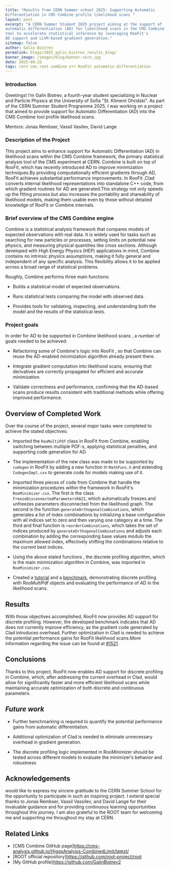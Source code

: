 ```yaml
---
title: "Results from CERN Summer school 2025: Supporting Automatic 
Differentiation in CMS Combine profile likelihood scans "
layout: post
excerpt: "A CERN Summer Student 2025 project aiming at the support of 
automatic differentiation (AD) for likelihood scans in the CMS Combine 
tool to accelerate statistical inference by leveraging RooFit's 
AD support and LLVM-based gradient generation."
sitemap: false
author: Galin Bistrev
permalink: blogs/2025_galin_bistrev_results_blog/
banner_image: /images/blog/banner-cern.jpg
date: 2025-09-25
tags: cern cms root combine c++ RooFit automatic-differentiation	
---
```


### **Introduction**
Greetings! I’m Galin Bistrev, a fourth-year student specializing in Nuclear 
and Particle Physics at the University of Sofia "St. Kliment Ohridski".
As part of the CERN Summer Student Programme 2025, I was working on a project 
that aimed to provide support for Automatic Differentiation (AD) 
into  the CMS Combine tool profile likelihood scans.


Mentors: Jonas Rembser, Vassil Vasilev, David Lange

### **Description of the Project**

This project aims to enhance support for Automatic Differentiation (AD) 
in likelihood scans within the CMS Combine framework, the primary 
statistical analysis tool of the CMS experiment at CERN. 
Combine is built on top of RooFit, which has recently introduced AD to 
improve minimization techniques.By providing computationally efficient
gradients through AD, RooFit achieves substantial performance 
improvements. In RooFit ,Clad converts internal likelihood representations 
into standalone C++ code, from which gradient routines for AD 
are generated.This strategy not only speeds up the fitting process but 
also increases the portability and shareability of likelihood models, 
making them usable even by those without detailed knowledge 
of RooFit or Combine internals.



### **Brief overview of the CMS Combine engine**
Combine is a statistical analysis framework that compares models 
of expected observations with real data. It is widely used for tasks 
such as searching for new particles or processes, setting limits on 
potential new physics, and measuring physical quantities like cross sections. 
Although developed with High Energy Physics (HEP) applications in mind, 
Combine contains no intrinsic physics assumptions, making it fully general
and independent of any specific analysis. This flexibility allows it 
to be applied across a broad range of statistical problems.

Roughly, Combine performs three main functions:

- Builds a statistical model of expected observations.

- Runs statistical tests comparing the model with observed data.

- Provides tools for validating, inspecting, and understanding both the 
model and the results of the statistical tests.

### Project goals

In order for AD to be supported in Combine likelihood scans , 
a number of goals needed to be achieved:

- Refactoring some of Combine's logic into RooFit , so that Combine can 
  reuse the AD-enabled minimization algorithm already present there. 

- Integrate gradient computation into likelihood scans, ensuring that 
  derivatives are correctly propagated for efficient and accurate minimization.
  
- Validate correctness and performance, confirming that the AD-based scans 
  produce results consistent with traditional
  methods while offering improved performance.

## **Overview of Completed Work**
Over the course of the project, several major tasks were completed to 
achieve the stated objectives:

- Imported the `RooMultiPdf` class in RooFit from Combine, enabling 
  switching between multiple PDF-s, applying statistical penalties, and 
  supporting code generation for AD. 

- The implementation of the new class was made to be supported by `codegen`
  in RooFit by adding a new function in `MathFunc.h` and  extending 
  `CodegenImpl.cxx` to generate code for models making use of it.  

- Imported three pieces of code from Combine that handle the minimization 
  procedures within the framework in RooFit's `RooMinimizer.cxx`. 
  The first is the class `FreezeDisconnectedParametersRAII`,
  which automatically freezes and unfreezes parameters disconnected from 
  the likelihood graph. The second is the function `generateOrthogonalCombinations`, 
  which generates a list of index combinations by initializing a base configuration 
  with all indices set to zero and then varying one category at a time. 
  The third and final function is `reorderCombinations`, which takes the 
  set of indices produced by `generateOrthogonalCombinations` and adjusts 
  each combination by adding the corresponding base values modulo the 
  maximum allowed index, effectively shifting the combinations relative 
  to the current best indices.
 
- Using the above stated functions , the discrete profiling algorithm, 
  which is the main minimization algorithm in Combine, was imported in
  `RooMinimizer.cxx`.
  
- Created a [tutorial](https://root.cern/doc/master/rf619__discrete__profiling_8py.html) 
  and a [benchmark](https://github.com/vgvassilev/clad/issues/1521), 
  demonstrating discrete profiling with RooMultiPdf objects and evaluating 
  the performance of AD in the likelihood scans.  

## **Results**
With those objectives accomplished, RooFit now provides AD support for discrete profiling.
However, the developed benchmark indicates that AD does not currently 
improve efficiency, as the gradient code generated by Clad introduces overhead. 
Further optimization in Clad is needed to achieve the potential performance 
gains for RooFit likelihood scans.More information regarding the issue can be
found at [#1521](https://github.com/vgvassilev/clad/issues/1521).

## **Conclusions**
Thanks to this project, RooFit now enables AD support for discrete profiling in Combine, 
which, after addressing the current overhead in Clad, would allow for 
significantly faster and more efficient likelihood scans while maintaining 
accurate optimization of both discrete and continuous parameters. 

## *Future work*
- Further benchmarking is required to quantify the potential performance 
  gains from automatic differentiation.

- Additional optimization of Clad is needed to eliminate unnecessary overhead 
 in gradient generation.

- The discrete profiling logic implemented in RooMinimizer should be tested across 
different models to evaluate the minimizer’s behavior and robustness

## **Acknowledgements**
would like to express my sincere gratitude to the CERN Summer School for 
the opportunity to participate in such an inspiring project. I extend 
special thanks to Jonas Rembser, Vassil Vassilev, and David Lange for 
their invaluable guidance and for providing continuous 
learning opportunities throughout this journey. I am also grateful to 
the ROOT team for welcoming me  and supporting me throughout my stay at 
CERN. 




## **Related Links**
- [CMS Combine GitHub page]https://cms-analysis.github.io/HiggsAnalysis-CombinedLimit/latest/
- [ROOT official repository]https://github.com/root-project/root
- [My GitHub profile]https://github.com/GalinBistrev2 



